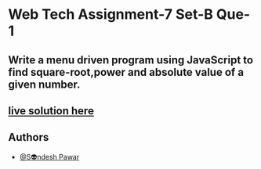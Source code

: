# Web Tech Assignment-7 Set-B Que-1
## Write a menu driven program using JavaScript to find square-root,power and absolute value of a given number.
## [live solution here](https://sandesh-at-git.github.io/WebTech-Assn-7-Set-B-Q1/)


## Authors

- [@S👽ndesh Pawar](https://github.com/sandesh-at-git)
